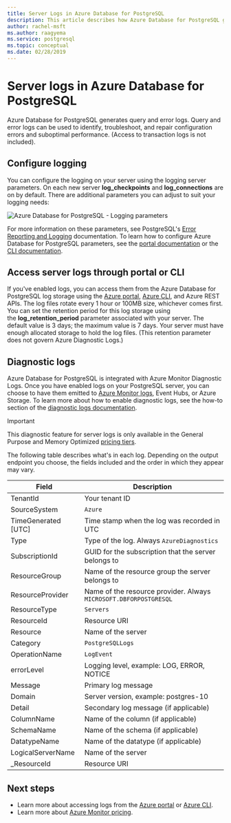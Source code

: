 ```yaml
---
title: Server Logs in Azure Database for PostgreSQL
description: This article describes how Azure Database for PostgreSQL generates query and error logs, and how log retention is configured.
author: rachel-msft
ms.author: raagyema
ms.service: postgresql
ms.topic: conceptual
ms.date: 02/28/2019
---
```

# Server logs in Azure Database for PostgreSQL 
Azure Database for PostgreSQL generates query and error logs. Query and error logs can be used to identify, troubleshoot, and repair configuration errors and suboptimal performance. (Access to transaction logs is not included). 

## Configure logging 
You can configure the logging on your server using the logging server parameters. On each new server **log_checkpoints** and **log_connections** are on by default. There are additional parameters you can adjust to suit your logging needs: 

![Azure Database for PostgreSQL - Logging parameters](./media/concepts-server-logs/log-parameters.png)

For more information on these parameters, see PostgreSQL's [Error Reporting and Logging](https://www.postgresql.org/docs/current/static/runtime-config-logging.html) documentation. To learn how to configure Azure Database for PostgreSQL parameters, see the [portal documentation](howto-configure-server-parameters-using-portal.md) or the [CLI documentation](howto-configure-server-parameters-using-cli.md).

## Access server logs through portal or CLI
If you've enabled logs, you can access them from the Azure Database for PostgreSQL log storage using the [Azure portal](howto-configure-server-logs-in-portal.md), [Azure CLI](howto-configure-server-logs-using-cli.md), and Azure REST APIs. The log files rotate every 1 hour or 100MB size, whichever comes first. You can set the retention period for this log storage using the **log\_retention\_period** parameter associated with your server. The default value is 3 days; the maximum value is 7 days. Your server must have enough allocated storage to hold the log files. (This retention parameter does not govern Azure Diagnostic Logs.)


## Diagnostic logs
Azure Database for PostgreSQL is integrated with Azure Monitor Diagnostic Logs. Once you have enabled logs on your PostgreSQL server, you can choose to have them emitted to [Azure Monitor logs](../azure-monitor/log-query/log-query-overview.md), Event Hubs, or Azure Storage. To learn more about how to enable diagnostic logs, see the how-to section of the [diagnostic logs documentation](../azure-monitor/platform/diagnostic-logs-overview.md). 

> [!IMPORTANT]
> This diagnostic feature for server logs is only available in the General Purpose and Memory Optimized [pricing tiers](concepts-pricing-tiers.md).

The following table describes what's in each log. Depending on the output endpoint you choose, the fields included and the order in which they appear may vary. 

|**Field** | **Description** |
|---|---|
| TenantId | Your tenant ID |
| SourceSystem | `Azure` |
| TimeGenerated [UTC] | Time stamp when the log was recorded in UTC |
| Type | Type of the log. Always `AzureDiagnostics` |
| SubscriptionId | GUID for the subscription that the server belongs to |
| ResourceGroup | Name of the resource group the server belongs to |
| ResourceProvider | Name of the resource provider. Always `MICROSOFT.DBFORPOSTGRESQL` |
| ResourceType | `Servers` |
| ResourceId | Resource URI |
| Resource | Name of the server |
| Category | `PostgreSQLLogs` |
| OperationName | `LogEvent` |
| errorLevel | Logging level, example: LOG, ERROR, NOTICE |
| Message | Primary log message | 
| Domain | Server version, example: postgres-10 |
| Detail | Secondary log message (if applicable) |
| ColumnName | Name of the column (if applicable) |
| SchemaName | Name of the schema (if applicable) |
| DatatypeName | Name of the datatype (if applicable) |
| LogicalServerName | Name of the server | 
| _ResourceId | Resource URI |

## Next steps
- Learn more about accessing logs from the [Azure portal](howto-configure-server-logs-in-portal.md) or [Azure CLI](howto-configure-server-logs-using-cli.md).
- Learn more about [Azure Monitor pricing](https://azure.microsoft.com/pricing/details/monitor/).
